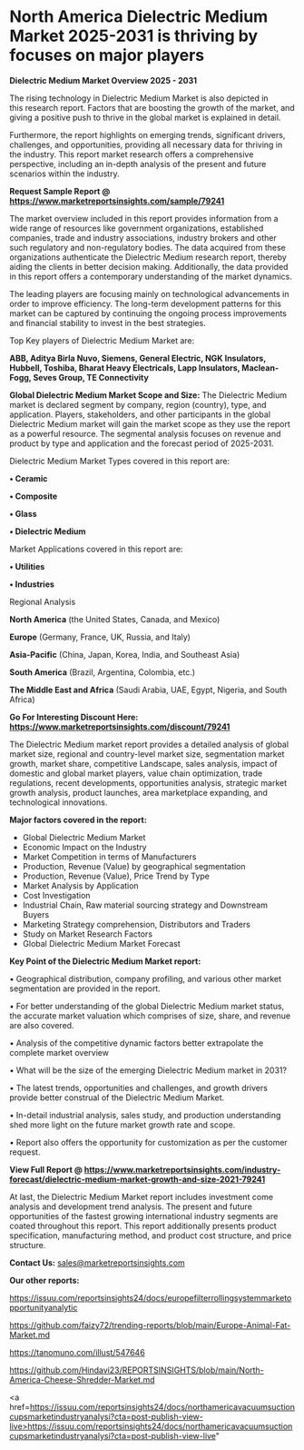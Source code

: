 # North America Dielectric Medium Market 2025-2031 is thriving by focuses on major players

<Strong> Dielectric Medium Market Overview 2025 - 2031</strong>

The rising technology in Dielectric Medium Market is also depicted in this research report. Factors that are boosting the growth of the market, and giving a positive push to thrive in the global market is explained in detail.

Furthermore, the report highlights on emerging trends, significant drivers, challenges, and opportunities, providing all necessary data for thriving in the industry. This report market research offers a comprehensive perspective, including an in-depth analysis of the present and future scenarios within the industry.

<strong>Request Sample Report @ <a href=https://www.marketreportsinsights.com/sample/79241>https://www.marketreportsinsights.com/sample/79241</a></strong>

The market overview included in this report provides information from a wide range of resources like government organizations, established companies, trade and industry associations, industry brokers and other such regulatory and non-regulatory bodies. The data acquired from these organizations authenticate the Dielectric Medium research report, thereby aiding the clients in better decision making. Additionally, the data provided in this report offers a contemporary understanding of the market dynamics.

The leading players are focusing mainly on technological advancements in order to improve efficiency. The long-term development patterns for this market can be captured by continuing the ongoing process improvements and financial stability to invest in the best strategies.

Top Key players of Dielectric Medium Market are:

<strong>ABB, Aditya Birla Nuvo, Siemens, General Electric, NGK Insulators, Hubbell, Toshiba, Bharat Heavy Electricals, Lapp Insulators, Maclean-Fogg, Seves Group, TE Connectivity</strong>

<strong><b>Global Dielectric Medium Market Scope and Size:</b></strong>
The Dielectric Medium market is declared segment by company, region (country), type, and application. Players, stakeholders, and other participants in the global Dielectric Medium market will gain the market scope as they use the report as a powerful resource. The segmental analysis focuses on revenue and product by type and application and the forecast period of 2025-2031.

Dielectric Medium Market Types covered in this report are:

<strong>• Ceramic

• Composite

• Glass

• Dielectric Medium</strong>

Market Applications covered in this report are:

<strong>• Utilities

• Industries</strong> 

Regional Analysis

<strong>North America</strong> (the United States, Canada, and Mexico)

<strong>Europe</strong> (Germany, France, UK, Russia, and Italy)

<strong>Asia-Pacific</strong> (China, Japan, Korea, India, and Southeast Asia)

<strong>South America</strong> (Brazil, Argentina, Colombia, etc.)

<strong>The Middle East and Africa</strong> (Saudi Arabia, UAE, Egypt, Nigeria, and South Africa)

<strong>Go For Interesting Discount Here: <a href=https://www.marketreportsinsights.com/discount/79241>https://www.marketreportsinsights.com/discount/79241</a></strong>

The Dielectric Medium market report provides a detailed analysis of global market size, regional and country-level market size, segmentation market growth, market share, competitive Landscape, sales analysis, impact of domestic and global market players, value chain optimization, trade regulations, recent developments, opportunities analysis, strategic market growth analysis, product launches, area marketplace expanding, and technological innovations.

<strong><b>Major factors covered in the report:</b></strong>
<ul>
  <li>Global Dielectric Medium Market </li>
  <li>Economic Impact on the Industry</li>
  <li>Market Competition in terms of Manufacturers</li>
  <li>Production, Revenue (Value) by geographical segmentation</li>
  <li>Production, Revenue (Value), Price Trend by Type</li>
  <li>Market Analysis by Application</li>
  <li>Cost Investigation</li>
  <li>Industrial Chain, Raw material sourcing strategy and Downstream Buyers</li>
  <li>Marketing Strategy comprehension, Distributors and Traders</li>
  <li>Study on Market Research Factors</li>
  <li>Global Dielectric Medium Market Forecast</li>
</ul>

<strong><b>Key Point of the Dielectric Medium Market report:</b></strong>

• Geographical distribution, company profiling, and various other market segmentation are provided in the report.

• For better understanding of the global Dielectric Medium market status, the accurate market valuation which comprises of size, share, and revenue are also covered.

• Analysis of the competitive dynamic factors better extrapolate the complete market overview

• What will be the size of the emerging Dielectric Medium market in 2031?

• The latest trends, opportunities and challenges, and growth drivers provide better construal of the Dielectric Medium Market.

• In-detail industrial analysis, sales study, and production understanding shed more light on the future market growth rate and scope.

• Report also offers the opportunity for customization as per the customer request.

<strong><b>View Full Report @ <a href=https://www.marketreportsinsights.com/industry-forecast/dielectric-medium-market-growth-and-size-2021-79241>https://www.marketreportsinsights.com/industry-forecast/dielectric-medium-market-growth-and-size-2021-79241</a></b></strong>


At last, the Dielectric Medium Market report includes investment come analysis and development trend analysis. The present and future opportunities of the fastest growing international industry segments are coated throughout this report. This report additionally presents product specification, manufacturing method, and product cost structure, and price structure.

<strong>Contact Us:</strong>
sales@marketreportsinsights.com

<strong>Our other reports:</strong>

<a href=https://issuu.com/reportsinsights24/docs/europefilterrollingsystemmarketopportunityanalytic>https://issuu.com/reportsinsights24/docs/europefilterrollingsystemmarketopportunityanalytic</a>

<a href=https://github.com/faizy72/trending-reports/blob/main/Europe-Animal-Fat-Market.md>https://github.com/faizy72/trending-reports/blob/main/Europe-Animal-Fat-Market.md</a>

<a href=https://tanomuno.com/illust/547646>https://tanomuno.com/illust/547646</a>

<a href=https://github.com/Hindavi23/REPORTSINSIGHTS/blob/main/North-America-Cheese-Shredder-Market.md>https://github.com/Hindavi23/REPORTSINSIGHTS/blob/main/North-America-Cheese-Shredder-Market.md</a>

<a href=https://issuu.com/reportsinsights24/docs/northamericavacuumsuctioncupsmarketindustryanalysi?cta=post-publish-view-live>https://issuu.com/reportsinsights24/docs/northamericavacuumsuctioncupsmarketindustryanalysi?cta=post-publish-view-live</a>"
